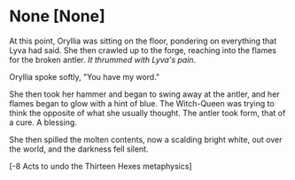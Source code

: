 # None [None]
At this point, Oryllia was sitting on the floor, pondering on everything that Lyva had said. She then crawled up to the forge, reaching into the flames for the broken antler. *It thrummed with Lyva's pain*.

Oryllia spoke softly, "You have my word."

She then took her hammer and began to swing away at the antler, and her flames began to glow with a hint of blue. The Witch-Queen was trying to think the opposite of what she usually thought. The antler took form, that of a cure. A blessing.

She then spilled the molten contents, now a scalding bright white, out over the world, and the darkness fell silent.

\[-8 Acts to undo the Thirteen Hexes metaphysics\]
